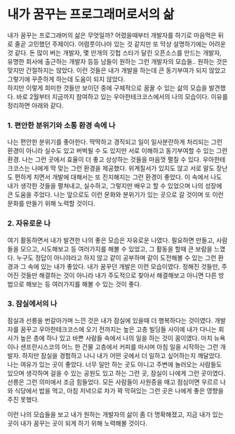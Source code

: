 # 내가 꿈꾸는 프로그래머로서의 삶

내가 꿈꾸는 프로그래머의 삶은 무엇일까? 어렸을때부터 개발자를 하기로 마음먹은 뒤로 줄곧 고민했던 주제이다. 어렴풋이나마 있는 것 같지만 또 막상 설명하기에는 어려운 것 같다. 돈 많이 버는 개발자, 몇 만개의 깃헙 스타가 달린 오픈소스를 만드는 개발자, 유명한 회사에 출근하는 개발자 등등 남들이 원하는 그런 개발자의 모습들.. 원하는 것은 맞지만 간절하지는 않았다. 이런 것들은 내가 개발을 하는데 큰 동기부여가 되지 않았고 그렇기에 꾸준하게 하는데 도움이 되지 않았다.  
하지만 이렇게 희미한 것들만 보이던 중에 구체적으로 꿈꿀 수 있는 삶의 모습을 발견했다. 바로 2월부터 지금까지 참여하고 있는 우아한테크코스에서의 나의 모습이다.
이유를 정리하면 아래와 같다.

### 1. 편안한 분위기와 소통 환경 속에 나
나는 편안한 분위기를 좋아한다. 딱딱하고 경직되고 일이 일사분란하게 처리되는 그런 환경이 아니라 실수도 있고 버벅될 수 도 있지만 서로 이해하고 동기부여할 수 있는 그런 환경. 나는 그런 곳에서 효율이 더 좋고 상상하는 것들을 마음껏 펼칠 수 있다. 우아한테크코스는 나에게 딱 맞는 그런 환경을 제공했다. 위계질서가 있지도 않고 서로 말도 장난도 편하게 치면서 개발에 대해서는 또 진지해지는 그런 환경이 좋았다. 이 속에서 나도 내가 생각한 것들을 펼쳐내고, 실수하고, 그렇지만 배우고 할 수 있었으며 나의 성장에 큰 도움을 주었다. 나는 앞으로도 이런 문화와 분위기가 있는 곳으로 갈 것이며 또 이런 문화를 만들기 위해 노력할 것이다.

### 2. 자유로운 나
여기 활동하면서 내가 발견한 나의 좋은 모습은 자유로운 나였다. 필요하면 만들고, 사람들을 모으고, 시도해보고 등 여러가지를 해볼 수 있었고, 그 활동을 할때 큰 보람을 느꼈다. 누구도 정답이 아니야라고 하지 않고 같이 공부하며 같이 도전해볼 수 있는 그런 환경과 그 속에 있는 내가 좋았다. 내가 꿈꾸던 개발은 이런 모습이였다. 정해진 것들만, 주어진 것들만 해결하는 것이 아니라 내가 주도적으로 찾아서 해결해보고 아니면 다른 방법으로 해보는 등 여러가지를 해볼 수 있는 것이 좋다.

### 3. 잠실에서의 나
잠실과 선릉을 번갈아가며 느낀 것은 내가 잠실에 있을때 더 행복하다는 것이였다. 개발자를 꿈꾸고 우아한테크코스에 오기 전까지는 높은 고층 빌딩들 사이에 내가 다니는 회사가 높은 층에 하나 있고 바쁜 사람들 속에서 나의 일을 하는 것이 꿈이였다. 마치 뉴욕이나 샌프란시스코의 어느 한 건물 고층에서 커피를 마시며 아침 일을 시작하는 그런 개발자. 하지만 잠실을 경험하고 나니 내가 어떤 곳에서 더 일하고 싶어하는지 깨달았다. 나는 여유가 있는 곳이 좋았다. 너무 일만 하는 곳도 아니고 주변에 놀러오는 사람들도 있으며 생각하며 걸을 수 있는 공원도 있고 하는 그런 곳, 잠실이 나에게 그런 곳이였다. 선릉은 그런 의미에서 조금 힘들었다. 모든 사람들이 사원증을 매고 점심이면 우르르 나와 식당에서 밥을 먹고, 아침 저녁으로 차가 꽉 막혀있는 그런 곳은 나에게 좋은 영향을 주진 못했다.

이런 나의 모습들을 보고 내가 원하는 개발자의 삶이 좀 더 명확해졌고, 지금 내가 있는 곳이 내가 꿈꾸는 곳이 되게 하기 위해 노력해볼 것이다.
